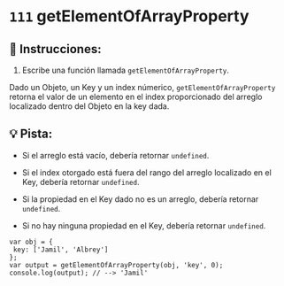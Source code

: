 # `111` getElementOfArrayProperty

## 📝 Instrucciones:

1. Escribe una función llamada `getElementOfArrayProperty`.

Dado un Objeto, un Key y un index númerico, `getElementOfArrayProperty` retorna el valor de un elemento en el index proporcionado del arreglo localizado dentro del Objeto en la key dada.

## :bulb: Pista:

* Si el arreglo está vacío, debería retornar `undefined`.

* Si el index otorgado está fuera del rango del arreglo localizado en el Key, debería retornar `undefined`.

* Si la propiedad en el Key dado no es un arreglo, debería retornar `undefined`.

* Si no hay ninguna propiedad en el Key, debería retornar `undefined`.

```Js
var obj = {
 key: ['Jamil', 'Albrey']
};
var output = getElementOfArrayProperty(obj, 'key', 0); 
console.log(output); // --> 'Jamil'
```